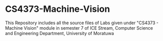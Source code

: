 # CS4373-Machine-Vision

This Repository includes all the source files of Labs given under "CS4373 - Machine Vision" module in semester 7 of ICE Stream, Computer Science and Engineering Department, University of Moratuwa
